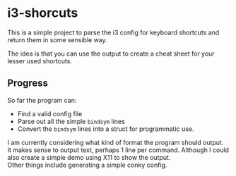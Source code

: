 # i3-shorcuts

This is a simple project to parse the i3 config for keyboard shortcuts and
return them in some sensible way.

The idea is that you can use the output to create a cheat sheet for your lesser
used shortcuts.

## Progress

So far the program can:

- Find a valid config file
- Parse out all the simple `bindsym` lines
- Convert the `bindsym` lines into a struct for programmatic use.

I am currently considering what kind of format the program should output.  
It makes sense to output text, perhaps 1 line per command. Although I could
also create a simple demo using X11 to show the output.  
Other things include generating a simple conky config.
